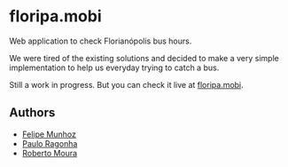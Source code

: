 # floripa.mobi

Web application to check Florianópolis bus hours.

We were tired of the existing solutions and decided to make a very simple implementation to help us everyday trying to catch a bus.

Still a work in progress. But you can check it live at [floripa.mobi](http://floripa.mobi).

## Authors

* [Felipe Munhoz](https://github.com/fnmunhoz)
* [Paulo Ragonha](https://github.com/pirelenito)
* [Roberto Moura](https://github.com/RobertoMoura)
